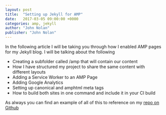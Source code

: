 ```yaml
---
layout: post
title:  "Setting up Jekyll for AMP"
date:   2017-03-05 09:00:00 +0000
categories: amp, jekyll
author: "John Nolan"
publisher: "John Nolan"
---
```


In the following article I will be taking you through how I enabled AMP pages for my Jekyll blog. I will be talking
about the following

* Creating a subfolder called /amp that will contain our content
* How I have structured my project to share the same content with different layouts
* Adding a Service Worker to an AMP Page
* Adding Google Analytics
* Setting up canonical and amphtml meta tags
* How to build both sites in one command and include it in your CI build

As always you can find an example of all of this to reference on my [repo on Github](https://github.com/johnnolan/blog)